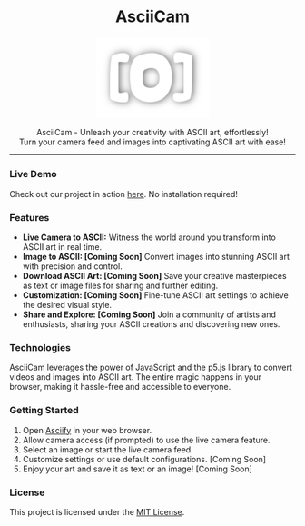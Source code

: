 <h1 align="center">AsciiCam</h1>

<p align="center">
  <a href="https://sahoobishwajeet.github.io/Asciify/">
    <img src="./project_logo.png" alt="Asciify Logo" width="200">
  </a>
</p>

<p align="center">
AsciiCam - Unleash your creativity with ASCII art, effortlessly! </br>
Turn your camera feed and images into captivating ASCII art with ease!
</p>

---

### Live Demo

Check out our project in action [here](https://sahoobishwajeet.github.io/Asciify/). No installation required!

### Features

- **Live Camera to ASCII:** Witness the world around you transform into ASCII art in real time.
- **Image to ASCII: [Coming Soon]** Convert images into stunning ASCII art with precision and control.
- **Download ASCII Art: [Coming Soon]** Save your creative masterpieces as text or image files for sharing and further editing.
- **Customization: [Coming Soon]** Fine-tune ASCII art settings to achieve the desired visual style.
- **Share and Explore: [Coming Soon]** Join a community of artists and enthusiasts, sharing your ASCII creations and discovering new ones.

### Technologies

AsciiCam leverages the power of JavaScript and the p5.js library to convert videos and images into ASCII art. The entire magic happens in your browser, making it hassle-free and accessible to everyone.

### Getting Started

1. Open [Asciify](https://sahoobishwajeet.github.io/Asciify/) in your web browser.
2. Allow camera access (if prompted) to use the live camera feature.
3. Select an image or start the live camera feed.
4. Customize settings or use default configurations. [Coming Soon]
5. Enjoy your art and save it as text or an image! [Coming Soon]

### License

This project is licensed under the [MIT License](LICENSE).
